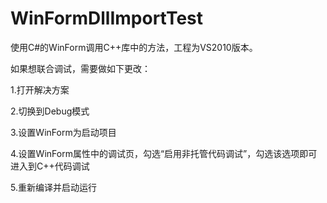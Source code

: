 # WinFormDllImportTest

使用C#的WinForm调用C++库中的方法，工程为VS2010版本。

如果想联合调试，需要做如下更改：

1.打开解决方案

2.切换到Debug模式

3.设置WinForm为启动项目

4.设置WinForm属性中的调试页，勾选“启用非托管代码调试”，勾选该选项即可进入到C++代码调试

5.重新编译并启动运行
